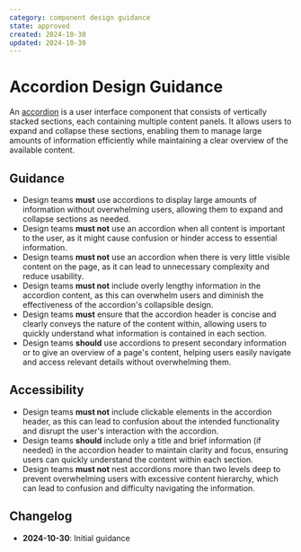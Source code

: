 ```yaml
---
category: component design guidance
state: approved
created: 2024-10-30
updated: 2024-10-30
---
```


# Accordion Design Guidance

An [accordion](https://clarity.design/documentation/accordion) is a user interface component that consists of vertically stacked sections, each containing multiple content panels. It allows users to expand and collapse these sections, enabling them to manage large amounts of information efficiently while maintaining a clear overview of the available content.

## Guidance

- Design teams **must** use accordions to display large amounts of information without overwhelming users, allowing them to expand and collapse sections as needed.
- Design teams **must not** use an accordion when all content is important to the user, as it might cause confusion or hinder access to essential information.
- Design teams **must not** use an accordion when there is very little visible content on the page, as it can lead to unnecessary complexity and reduce usability.
- Design teams **must not** include overly lengthy information in the accordion content, as this can overwhelm users and diminish the effectiveness of the accordion's collapsible design.
- Design teams **must** ensure that the accordion header is concise and clearly conveys the nature of the content within, allowing users to quickly understand what information is contained in each section.
- Design teams **should** use accordions to present secondary information or to give an overview of a page's content, helping users easily navigate and access relevant details without overwhelming them.

## Accessibility 

- Design teams **must not** include clickable elements in the accordion header, as this can lead to confusion about the intended functionality and disrupt the user's interaction with the accordion.
- Design teams **should** include only a title and brief information (if needed) in the accordion header to maintain clarity and focus, ensuring users can quickly understand the content within each section.
- Design teams **must not** nest accordions more than two levels deep to prevent overwhelming users with excessive content hierarchy, which can lead to confusion and difficulty navigating the information.

## Changelog

- **2024-10-30**: Initial guidance